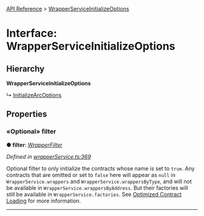 [API Reference](../README.md) > [WrapperServiceInitializeOptions](../interfaces/WrapperServiceInitializeOptions.md)



# Interface: WrapperServiceInitializeOptions

## Hierarchy

**WrapperServiceInitializeOptions**

↳  [InitializeArcOptions](InitializeArcOptions.md)









## Properties
<a id="filter"></a>

### «Optional» filter

**●  filter**:  *[WrapperFilter](WrapperFilter.md)* 

*Defined in [wrapperService.ts:369](https://github.com/daostack/arc.js/blob/f343aa24/lib/wrapperService.ts#L369)*



Optional filter to only initialize the contracts whose name is set to `true`. Any contracts that are omitted or set to `false` here will appear as `null` in `WrapperService.wrappers` and `WrapperService.wrappersByType`, and will not be available in `WrapperService.wrappersByAddress`. But their factories will still be available in `WrapperService.factories`. See [Optimized Contract Loading](Wrappers#optimizedcontractloading) for more information.




___



